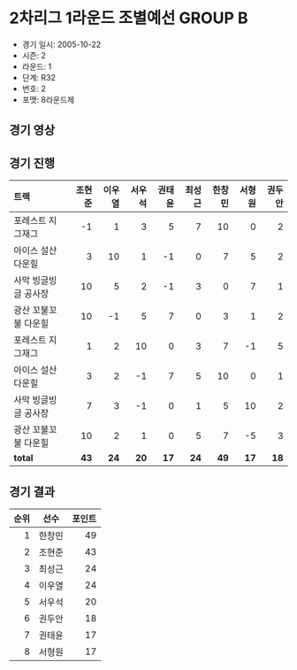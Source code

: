 # 2차리그 1라운드 조별예선 GROUP B

- 경기 일시: 2005-10-22
- 시즌: 2
- 라운드: 1
- 단계: R32
- 번호: 2
- 포맷: 8라운드제





## 경기 영상
## 경기 진행

| 트랙 | 조현준 | 이우열 | 서우석 | 권태윤 | 최성근 | 한창민 | 서형원 | 권두안 |
|:---|---:|---:|---:|---:|---:|---:|---:|---:|
| 포레스트 지그재그 | -1 | 1 | 3 | 5 | 7 | 10 | 0 | 2 |
| 아이스 설산 다운힐 | 3 | 10 | 1 | -1 | 0 | 7 | 5 | 2 |
| 사막 빙글빙글 공사장 | 10 | 5 | 2 | -1 | 3 | 0 | 7 | 1 |
| 광산 꼬불꼬불 다운힐 | 10 | -1 | 5 | 7 | 0 | 3 | 1 | 2 |
| 포레스트 지그재그 | 1 | 2 | 10 | 0 | 3 | 7 | -1 | 5 |
| 아이스 설산 다운힐 | 3 | 2 | -1 | 7 | 5 | 10 | 0 | 1 |
| 사막 빙글빙글 공사장 | 7 | 3 | -1 | 0 | 1 | 5 | 10 | 2 |
| 광산 꼬불꼬불 다운힐 | 10 | 2 | 1 | 0 | 5 | 7 | -5 | 3 |
| __total__ | __43__ | __24__ | __20__ | __17__ | __24__ | __49__ | __17__ | __18__ |




## 경기 결과

| 순위 | 선수 | 포인트 |
|---:|:---:|---:|
| 1 | 한창민 | 49 |
| 2 | 조현준 | 43 |
| 3 | 최성근 | 24 |
| 4 | 이우열 | 24 |
| 5 | 서우석 | 20 |
| 6 | 권두안 | 18 |
| 7 | 권태윤 | 17 |
| 8 | 서형원 | 17 |

